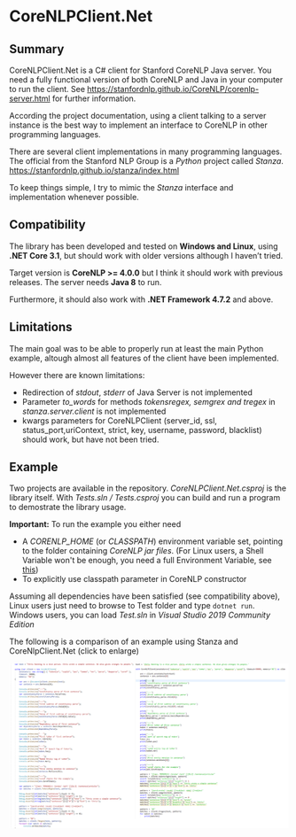 # CoreNLPClient.Net

## Summary

CoreNLPClient.Net is a C# client for Stanford CoreNLP Java server. You need a fully functional version of both CoreNLP and Java in your computer to run the client. See https://stanfordnlp.github.io/CoreNLP/corenlp-server.html for further information.

According the project documentation, using a client talking to a server instance is the best way to implement an interface to CoreNLP in other programming languages.

There are several client implementations in many programming languages. The official from the Stanford NLP Group is a *Python* project called *Stanza*. https://stanfordnlp.github.io/stanza/index.html

To keep things simple, I try to mimic the *Stanza* interface and implementation whenever possible.

## Compatibility

The library has been developed and tested on **Windows and Linux**, using **.NET Core 3.1**, but should work with older versions although I haven’t tried.

Target version is **CoreNLP >= 4.0.0** but I think it should work with previous releases. The server needs **Java 8** to run.

Furthermore, it should also work with **.NET Framework 4.7.2** and above.

## Limitations

The main goal was to be able to properly run at least the main Python example, altough almost all features of the client have been implemented.

However there are known limitations:

* Redirection of *stdout*, *stderr* of Java Server is not implemented
* Parameter *to_words* for methods *tokensregex, semgrex and tregex* in *stanza.server.client* is not implemented
* kwargs parameters for CoreNLPClient (server_id, ssl, status_port,uriContext, strict, key, username, password, blacklist) should work, but have not been tried.

## Example

Two projects are available in the repository. *CoreNLPClient.Net.csproj* is the library itself. With *Tests.sln / Tests.csproj* you can build and run a program to demostrate the library usage.

**Important:** To run the example you either need

* A *CORENLP_HOME* (or *CLASSPATH*) environment variable set, pointing to the folder containing *CoreNLP jar files*. (For Linux users, a Shell Variable won't be enough, you need a full Environment Variable, see [this](https://linuxize.com/post/how-to-set-and-list-environment-variables-in-linux/))
* To explicitly use classpath parameter in CoreNLP constructor

Assuming all dependencies have been satisfied (see compatibility above), Linux users just need to browse to Test folder and type `dotnet run`. Windows users, you can load *Test.sln* in *Visual Studio 2019 Community Edition*

The following is a comparison of an example using Stanza and CoreNlpClient.Net (click to enlarge)

![Example](https://github.com/AMArostegui/CoreNLPClient.Net/blob/master/Example.png)

